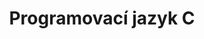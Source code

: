 ---
title: "Programovací jazyk C"
permalink: programovaci-jazyk-c
redirect_to: /rozcestnik.html#Programovací_jazyk_C
exclude: true
---